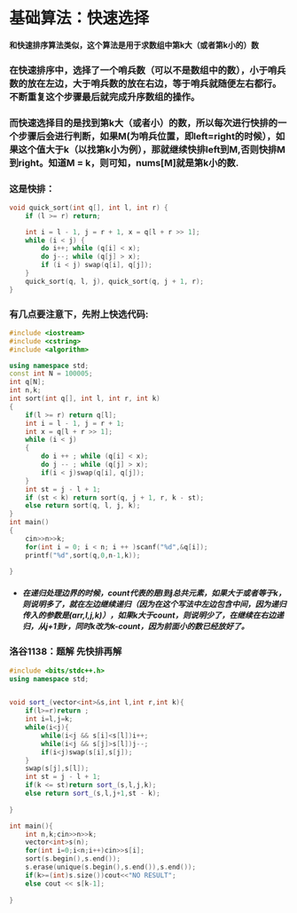 # 基础算法：快速选择

#### 和快速排序算法类似，这个算法是用于求数组中第k大（或者第k小的）数

### 在快速排序中，选择了一个哨兵数（可以不是数组中的数），小于哨兵数的放在左边，大于哨兵数的放在右边，等于哨兵就随便左右都行。不断重复这个步骤最后就完成升序数组的操作。

### 而快速选择目的是找到第k大（或者小）的数，所以每次进行快排的一个步骤后会进行判断，如果M(为哨兵位置，即left=right的时候），如果这个值大于k（以找第k小为例），那就继续快排left到M,否则快排M到right。知道M = k，则可知，nums[M]就是第k小的数.

### 这是快排：

``````c++
void quick_sort(int q[], int l, int r) {
    if (l >= r) return;

    int i = l - 1, j = r + 1, x = q[l + r >> 1];
    while (i < j) {
        do i++; while (q[i] < x);
        do j--; while (q[j] > x);
        if (i < j) swap(q[i], q[j]);
    }
    quick_sort(q, l, j), quick_sort(q, j + 1, r);
}

``````

### 有几点要注意下，先附上快选代码:

``````c++
#include <iostream>
#include <cstring>
#include <algorithm>

using namespace std;
const int N = 100005;
int q[N];
int n,k;
int sort(int q[], int l, int r, int k)
{
    if(l >= r) return q[l];
    int i = l - 1, j = r + 1;
    int x = q[l + r >> 1];
    while (i < j)
    {
        do i ++ ; while (q[i] < x);
        do j -- ; while (q[j] > x);
        if(i < j)swap(q[i], q[j]);
    }
    int st = j - l + 1;
    if (st < k) return sort(q, j + 1, r, k - st);
    else return sort(q, l, j, k);
}
int main()
{
    cin>>n>>k;
    for(int i = 0; i < n; i ++ )scanf("%d",&q[i]);
    printf("%d",sort(q,0,n-1,k));
    
}
``````

- ##### 在递归处理边界的时候，count代表的是l到j总共元素，如果大于或者等于k，则说明多了，就在左边继续递归（因为在这个写法中左边包含中间，因为递归传入的参数是(arr,l,j,k)），如果k大于count，则说明少了，在继续在右边递归，从j+1到r，同时k改为k-count，因为前面小的数已经放好了。

### 	洛谷1138：题解 先快排再解

``````c++
#include <bits/stdc++.h>
using namespace std;


void sort_(vector<int>&s,int l,int r,int k){
    if(l>=r)return ;
    int i=l,j=k;
    while(i<j){
        while(i<j && s[i]<s[l])i++;
        while(i<j && s[j]>s[l])j--;
        if(i<j)swap(s[i],s[j]);
    }
    swap(s[j],s[l]);
    int st = j - l + 1;
    if(k <= st)return sort_(s,l,j,k);
    else return sort_(s,l,j+1,st - k);
    
}

int main(){
    int n,k;cin>>n>>k;
    vector<int>s(n);
    for(int i=0;i<n;i++)cin>>s[i];
    sort(s.begin(),s.end());
    s.erase(unique(s.begin(),s.end()),s.end());
    if(k>=(int)s.size())cout<<"NO RESULT";
    else cout << s[k-1];
    
}

``````

